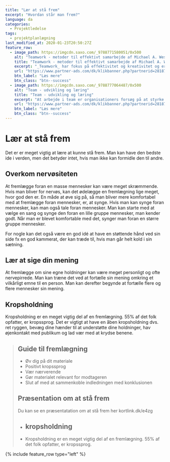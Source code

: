 ```yaml
---
title: "Lær at stå frem"
excerpt: "Hvordan står man frem?"
language: da
categories:
  - Projektledelse
tags:
  - projektplanlægning
last_modified_at: 2020-01-23T20:50:27Z
feature_row:
  - image_path: https://imgcdn.saxo.com/_9788771580051/0x500
    alt: "Teamwork - metoder til effektivt samarbejde af Michael A. West"
    title: "Teamwork - metoder til effektivt samarbejde af Michael A. West"
    excerpt: "_Teamwork_ har fokus på effektivitet og kreativitet og er for alle, der på den ene eller anden måde bruger teamwork i deres dagligdag. Bogen er fyldt med praktiske eksempler og teori, der kan hjælpe et team med at opstille mål og opnå dem."
    url: "https://www.partner-ads.com/dk/klikbanner.php?partnerid=28187&bannerid=43264&htmlurl=https://www.saxo.com/dk/teamwork_michael-a-west_haeftet_9788771580051"
    btn_label: "Læs mere"
    btn_class: "btn--success"
  - image_path: https://imgcdn.saxo.com/_9788777064487/0x500
    alt: "Team - udvikling og læring"
    title: "Team - udvikling og læring"
    excerpt: "At arbejde i team er organisationers forsøg på at styrke udvikling af faglige og personlige potentialer og kompetencer. Bogens formål er at give svar på, hvordan udvikling og læring i team kan blive en succes, fx om sporten er en passende metafor til at fremme teamudvikling og læring og forståelse af samarbejde samt om team på arbejdspladsen kan skabe nye fortællinger om medarbejdernes måde at se på samarbejde og gensidig udvikling."
    url: "https://www.partner-ads.com/dk/klikbanner.php?partnerid=28187&bannerid=43264&htmlurl=https://www.saxo.com/dk/team-udvikling-og-laering_morten-bertelsen-red-reinhard-stelter-red_haeftet_9788777064487"
    btn_label: "Læs mere"
    btn_class: "btn--success"
---
```


# Lær at stå frem

Det er er meget vigtig at lære at kunne stå frem. Man kan have den bedste ide i verden, men det betyder intet, hvis man ikke kan formidle den til andre.

## Overkom nervøsiteten 

At fremlægge foran en masse mennesker kan være meget skræmmende. Hvis man bliver for nervøs, kan det ødelægge en fremlægning lige meget, hvor god den er. En måde at øve sig på, så man bliver mere komfortabel med at fremlægge foran mennesker, er, at synge. Hvis man kan synge foran mennesker, kan man også tale foran mennesker. Man kan starte med at vælge en sang og synge den foran en lille gruppe mennesker, man kender godt. Når man er blevet komfortable med det, synger man foran en større gruppe mennesker.

For nogle kan det også være en god idé at have en støttende hånd ved sin side fx en god kammerat, der kan træde til, hvis man går helt kold i sin sætning. 

## Lær at sige din mening

At fremlægge om sine egne holdninger kan være meget personligt og ofte nervepirrede. Man kan træne det ved at fortælle sin mening omkring et vilkårligt emne til en person. Man kan derefter begynde at fortælle flere og flere mennesker sin mening.  

## Kropsholdning 

Kropsholdning er en meget vigtig del af en fremlægning. 55% af det folk opfatter, er kropssprog. Det er vigtigt at have en åben kropsholdning dvs. ret ryggen, bevæg dine hænder til at understøtte dine holdninger, hav øjenkontakt med publikum og lad vær med at krydse benene. 

> ## Guide til fremlægning 
> - Øv dig på dit materiale
> - Positivt kropssprog 
> - Vær nærverende 
> - Gør materialet relevant for modtageren 
> - Slut af med at sammenkoble indledningen med konklusionen 
>
> ## Præsentation om at stå frem
> 
> Du kan se en præsentatation om at stå frem her kortlink.dk/e4zg
>
> - ## kropsholdning
> - Kropsholdning er en meget vigtig del af en fremlægning. 55% af det folk opfatter, er kropssprog. 

{% include feature_row type="left" %}
